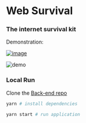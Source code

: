 # Web Survival
### The internet survival kit

<p>
Demonstration:<br>
   
[![image](https://img.shields.io/badge/LinkedIn-0077B5?style=for-the-badge&logo=linkedin&logoColor=white&link=https://www.linkedin.com/posts/altamir-santos_dev-nodejs-backend-activity-6918958334356160512-FWr8?utm_source=linkedin_share&utm_medium=member_desktop_web)](https://www.linkedin.com/posts/altamir-santos_dev-nodejs-backend-activity-6918958334356160512-FWr8?utm_source=linkedin_share&utm_medium=member_desktop_web)

</p>

![demo](https://user-images.githubusercontent.com/54915150/163586464-b7e3ab53-b051-458f-8139-3150a41ad433.gif)


### Local Run

Clone the [Back-end repo](https://github.com/miroswd/internet-kit)

```bash
yarn # install dependencies
```

```bash
yarn start # run application
```
